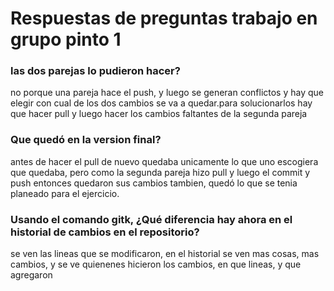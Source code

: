 # Respuestas de preguntas trabajo en grupo pinto 1
### las dos parejas lo pudieron hacer?
no porque una pareja hace el push, y luego se generan conflictos y hay que elegir con cual de los dos cambios se va a quedar.para solucionarlos hay que hacer pull y luego hacer los cambios faltantes de la segunda pareja
### Que quedó en la version final?
antes de hacer el pull de nuevo quedaba unicamente lo que uno escogiera que quedaba, pero como la segunda pareja hizo pull y luego el commit y push entonces quedaron sus cambios tambien, quedó lo que se tenia planeado para el ejercicio.
### Usando el comando gitk, ¿Qué diferencia hay ahora en el historial de cambios en el repositorio?

se ven las lineas que se modificaron, en el historial se ven mas cosas, mas cambios, y se ve quienenes hicieron los cambios, en que lineas, y que agregaron